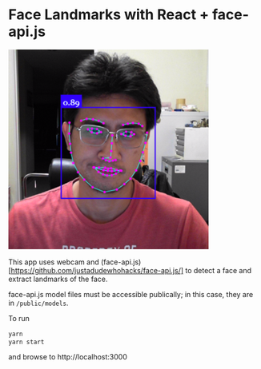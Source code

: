 # Face Landmarks with React + face-api.js
![Sample face-api.js](https://github.com/mchayapol/face-api-react/blob/main/public/sample.png?raw=true)

This app uses webcam and (face-api.js)[https://github.com/justadudewhohacks/face-api.js/] to detect a face and extract landmarks of the face.

face-api.js model files must be accessible publically; in this case, they are in `/public/models`.

To run
```
yarn
yarn start
```
and browse to http://localhost:3000